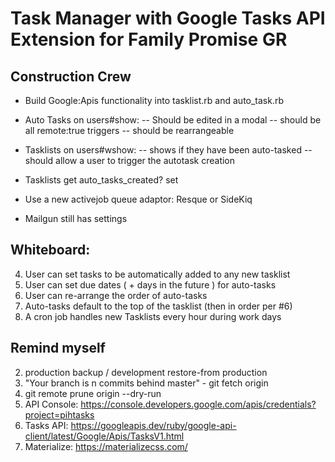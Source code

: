 # Task Manager with Google Tasks API Extension for Family Promise GR

## Construction Crew
- Build Google:Apis functionality into tasklist.rb and auto_task.rb
- Auto Tasks on users#show:
-- Should be edited in a modal
-- should be all remote:true triggers
-- should be rearrangeable

- Tasklists on users#wshow:
-- shows if they have been auto-tasked
-- should allow a user to trigger the autotask creation

- Tasklists get auto_tasks_created? set
- Use a new activejob queue adaptor: Resque or SideKiq
- Mailgun still has settings

## Whiteboard:
4. User can set tasks to be automatically added to any new tasklist
5. User can set due dates ( + days in the future ) for auto-tasks
6. User can re-arrange the order of auto-tasks
7. Auto-tasks default to the top of the tasklist (then in order per #6)
8. A cron job handles new Tasklists every hour during work days


## Remind myself
2. production backup / development restore-from production
3. "Your branch is n commits behind master" - git fetch origin
4. git remote prune origin --dry-run
5. API Console: https://console.developers.google.com/apis/credentials?project=pihtasks
5. Tasks API: https://googleapis.dev/ruby/google-api-client/latest/Google/Apis/TasksV1.html
6. Materialize: https://materializecss.com/
